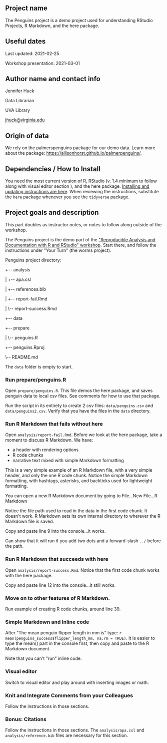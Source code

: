 ## Project name

The Penguins project is a demo project used for understanding RStudio Projects, R Markdown, and the here package. 

## Useful dates 

Last updated: 2021-02-25

Workshop presentation: 2021-03-01

## Author name and contact info

Jennifer Huck

Data Librarian

UVA Library

jhuck@virginia.edu

## Origin of data

We rely on the palmerspenguins package for our demo data. Learn more about the package: https://allisonhorst.github.io/palmerpenguins/. 

## Dependencies / How to Install

You need the most current version of R, RStudio (v. 1.4 minimum to follow along with visual editor section ), and the here package. [Installing and updating instructions are here](https://uvastatlab.github.io/phdplus2021/installR). When reviewing the instructions, substitute the `here` package whenever you see the `tidyverse` package.

## Project goals and description 

This part doubles as instructor notes, or notes to follow along outside of the workshop. 

The Penguins project is the demo part of the ["Reproducible Analysis and Documentation with R and RStudio" workshop](https://jennhuck.github.io/workshops/repro_analysis_R_RStudio.html).  Start there, and follow the instructions under "Your Turn" (the worms project).

Penguins project directory:

+-- analysis

|   +-- apa.csl

|   +-- references.bib

|   +-- report-fail.Rmd

|   \\-- report-success.Rmd

+-- data

+-- prepare

|   \\-- penguins.R

+-- penguins.Rproj

\\-- README.md


The `data` folder is empty to start.  

### Run prepare/penguins.R

Open `prepare/penguins.R`.  This file demos the here package, and saves penguin data to local csv files.  See comments for how to use that package.   

Run the script in its entirety to create 2 csv files: `data/penguins.csv` and `data/penguins2.csv`.  Verify that you have the files in the `data` directory. 

### Run R Markdown that fails without here

Open `analysis/report-fail.Rmd`.  Before we look at the here package, take a moment to discuss R Markdown.  We have:

- a header with rendering options
- R code chunks
- narrative text mixed with simple Markdown formatting

This is a very simple example of an R Markdown file, with a very simple header, and only the one R code chunk.  Notice the simple Markdown formatting, with hashtags, asterisks, and backticks used for lightweight formatting. 

You can open a new R Markdown document by going to File...New File...R Markdown

Notice the file path used to read in the data in the first code chunk.  It doesn't work.  R Markdown sets its own internal directory to wherever the R Markdown file is saved. 

Copy and paste line 9 into the console...it works.

Can show that it will run if you add two dots and a forward-slash `../` before the path.

### Run R Markdown that succeeds with here

Open `analysis/report-success.Rmd`.  Notice that the first code chunk works with the here package.  

Copy and paste line 12 into the console...it still works. 

### Move on to other features of R Markdown. 

Run example of creating R code chunks, around line 39.

### Simple Markdown and Inline code 

After "The mean penguin flipper length in mm is" type: `r mean(penguins_success$flipper_length_mm, na.rm = TRUE)`.  It is easier to type the mean() part in the console first, then copy and paste to the R Markdown document. 

Note that you can't "run" inline code.

### Visual editor

Switch to visual editor and play around with inserting images or math. 

### Knit and Integrate Comments from your Colleagues

Follow the instructions in those sections. 

### Bonus: Citations

Follow the instructions in those sections.  The `analysis/apa.csl` and `analysis/reference.bib` files are necessary for this section. 